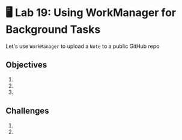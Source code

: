 # 🖥 Lab 19: Using WorkManager for Background Tasks
Let's use `WorkManager` to upload a `Note` to a public GitHub repo

## Objectives
1.
2.
3.

## Challenges
1.
2.